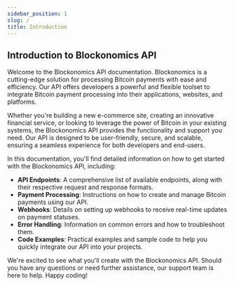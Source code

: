 ```yaml
---
sidebar_position: 1
slug: /
title: Introduction
---
```


## Introduction to Blockonomics API

Welcome to the Blockonomics API documentation. Blockonomics is a cutting-edge solution for processing Bitcoin payments with ease and efficiency. Our API offers developers a powerful and flexible toolset to integrate Bitcoin payment processing into their applications, websites, and platforms.

Whether you're building a new e-commerce site, creating an innovative financial service, or looking to leverage the power of Bitcoin in your existing systems, the Blockonomics API provides the functionality and support you need. Our API is designed to be user-friendly, secure, and scalable, ensuring a seamless experience for both developers and end-users.

In this documentation, you'll find detailed information on how to get started with the Blockonomics API, including:

- **API Endpoints**: A comprehensive list of available endpoints, along with their respective request and response formats.
- **Payment Processing**: Instructions on how to create and manage Bitcoin payments using our API.
- **Webhooks**: Details on setting up webhooks to receive real-time updates on payment statuses.
- **Error Handling**: Information on common errors and how to troubleshoot them.
- **Code Examples**: Practical examples and sample code to help you quickly integrate our API into your projects.

We're excited to see what you'll create with the Blockonomics API. Should you have any questions or need further assistance, our support team is here to help. Happy coding!
